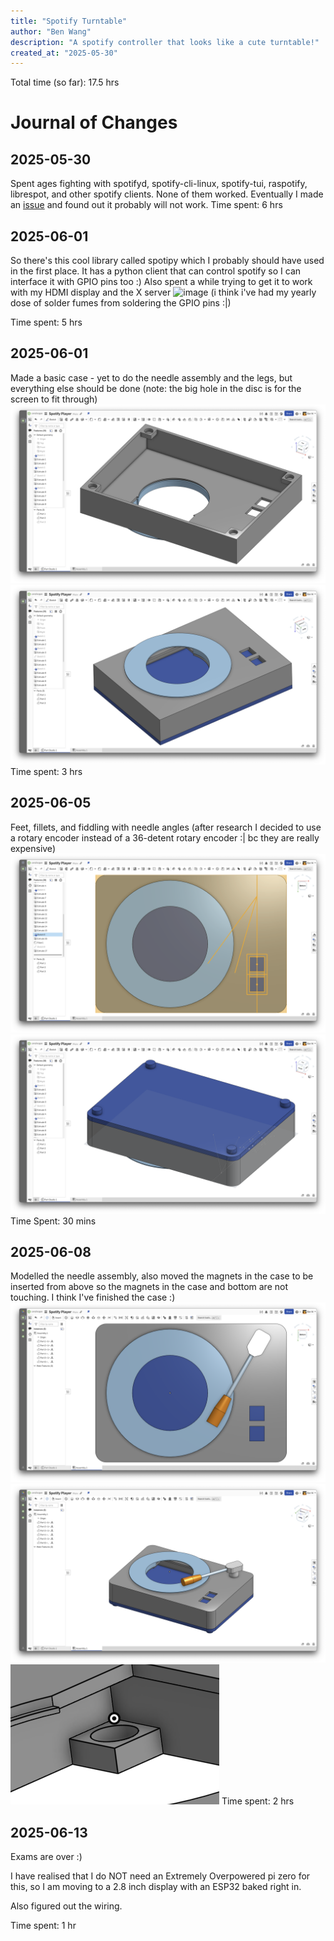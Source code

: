 ```yaml
---
title: "Spotify Turntable"
author: "Ben Wang"
description: "A spotify controller that looks like a cute turntable!"
created_at: "2025-05-30"
---
```


Total time (so far): 17.5 hrs

# Journal of Changes
## 2025-05-30
Spent ages fighting with spotifyd, spotify-cli-linux, spotify-tui, raspotify, librespot, and other spotify clients. None of them worked.
Eventually I made an [issue](https://github.com/Spotifyd/spotifyd/issues/1221#issuecomment-2925151914) and found out it probably will not work.
Time spent: 6 hrs

## 2025-06-01
So there's this cool library called spotipy which I probably should have used in the first place. It has a python client that can control spotify so I can interface it with GPIO pins too :)
Also spent a while trying to get it to work with my HDMI display and the X server
![image](img/rpi1.png)
(i think i've had my yearly dose of solder fumes from soldering the GPIO pins :|)

Time spent: 5 hrs

## 2025-06-01
Made a basic case - yet to do the needle assembly and the legs, but everything else should be done (note: the big hole in the disc is for the screen to fit through)
![image](img/casev0_1.png)
![image](img/casev0_2.png)
Time spent: 3 hrs

## 2025-06-05
Feet, fillets, and fiddling with needle angles (after research I decided to use a rotary encoder instead of a 36-detent rotary encoder :| bc they are really expensive)
![image](img/casev0.1_1.png)
![image](img/casev0.1_2.png)
Time Spent: 30 mins

## 2025-06-08
Modelled the needle assembly, also moved the magnets in the case to be inserted from above so the magnets in the case and bottom are not touching.
I think I've finished the case :)
![image](img/casev1.0_1.png)
![image](img/casev1.0_2.png)
![image](img/casev1.0_3.png)
Time spent: 2 hrs

## 2025-06-13
Exams are over :)

I have realised that I do NOT need an Extremely Overpowered pi zero for this, so I am moving to a 2.8 inch display with an ESP32 baked right in.

Also figured out the wiring.

Time spent: 1 hr
